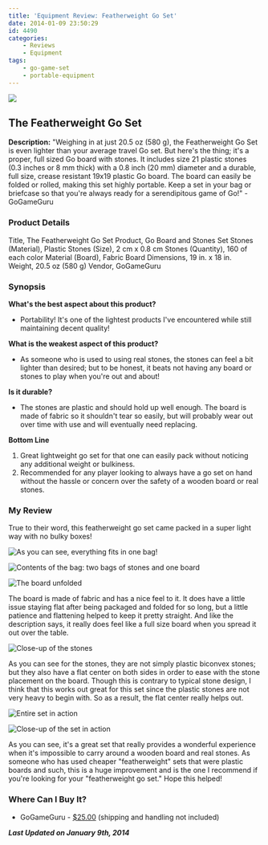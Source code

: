 ```yaml
---
title: 'Equipment Review: Featherweight Go Set'
date: 2014-01-09 23:50:29
id: 4490
categories:
	- Reviews
	- Equipment
tags:
	- go-game-set
	- portable-equipment
---
```


![](/images/2014/01/featherweightgoset01.jpg)

## The Featherweight Go Set

**Description:** "Weighing in at just 20.5 oz (580 g), the Featherweight Go Set is even lighter than your average travel Go set. But here's the thing; it's a proper, full sized Go board with stones. It includes size 21 plastic stones (0.3 inches or 8 mm thick) with a 0.8 inch (20 mm) diameter and a durable, full size, crease resistant 19x19 plastic Go board. The board can easily be folded or rolled, making this set highly portable. Keep a set in your bag or briefcase so that you're always ready for a serendipitous game of Go!" - GoGameGuru

<!--more-->

### Product Details

Title, The Featherweight Go Set
Product, Go Board and Stones Set
Stones (Material), Plastic
Stones (Size), 2 cm x 0.8 cm
Stones (Quantity), 160 of each color
Material (Board), Fabric
Board Dimensions, 19 in. x 18 in.
Weight, 20.5 oz (580 g)
Vendor, GoGameGuru

### Synopsis

**What's the best aspect about this product?**

*   Portability! It's one of the lightest products I've encountered while still maintaining decent quality!

**What is the weakest aspect of this product?**

*   As someone who is used to using real stones, the stones can feel a bit lighter than desired; but to be honest, it beats not having any board or stones to play when you're out and about!

**Is it durable?**

*   The stones are plastic and should hold up well enough. The board is made of fabric so it shouldn't tear so easily, but will probably wear out over time with use and will eventually need replacing.

**Bottom Line**

1.  Great lightweight go set for that one can easily pack without noticing any additional weight or bulkiness.
2.  Recommended for any player looking to always have a go set on hand without the hassle or concern over the safety of a wooden board or real stones.

### My Review

True to their word, this featherweight go set came packed in a super light way with no bulky boxes!

![As you can see, everything fits in one bag!](/images/2014/01/featherweightgoset02.jpg)

![Contents of the bag: two bags of stones and one board](/images/2014/01/featherweightgoset03.jpg)

![The board unfolded](/images/2014/01/featherweightgoset04.jpg)

The board is made of fabric and has a nice feel to it. It does have a little issue staying flat after being packaged and folded for so long, but a little patience and flattening helped to keep it pretty straight. And like the description says, it really does feel like a full size board when you spread it out over the table.

![Close-up of the stones](/images/2014/01/featherweightgoset05.jpg)

As you can see for the stones, they are not simply plastic biconvex stones; but they also have a flat center on both sides in order to ease with the stone placement on the board. Though this is contrary to typical stone design, I think that this works out great for this set since the plastic stones are not very heavy to begin with. So as a result, the flat center really helps out.

![Entire set in action](/images/2014/01/featherweightgoset06.jpg)

![Close-up of the set in action](/images/2014/01/featherweightgoset07.jpg)

As you can see, it's a great set that really provides a wonderful experience when it's impossible to carry around a wooden board and real stones. As someone who has used cheaper "featherweight" sets that were plastic boards and such, this is a huge improvement and is the one I recommend if you're looking for your "featherweight go set." Hope this helped!

### Where Can I Buy It?

*   GoGameGuru - [$25.00](http://shop.gogameguru.com/featherweight-go-game-set/?acc=e4da3b7fbbce2345d7772b0674a318d5 "Featherweight Go Set Purchase Link") (shipping and handling not included)


_**Last Updated on January 9th, 2014**_
